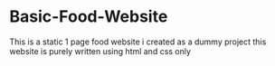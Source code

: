# Basic-Food-Website
This is a static 1 page food website i created as a dummy project
this website is purely written using html and css only
